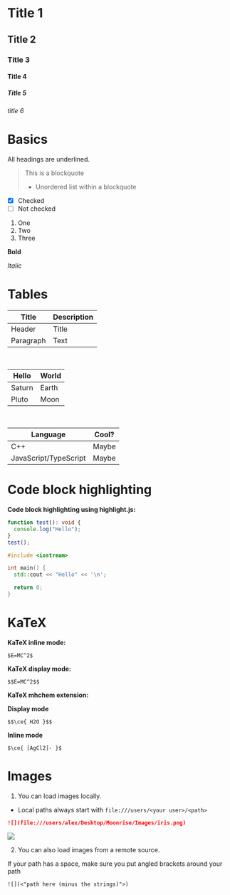 # Title 1

## Title 2
 
### Title 3

#### Title 4 

##### Title 5 

###### title 6

# Basics 

<!-- you cannot see this! -->

<!-- 
these words are 
commented out!
-->

All headings are underlined.

> This is a blockquote
> - Unordered list within a blockquote

- [x] Checked
- [ ] Not checked

1. One
2. Two
3. Three

**Bold**

*Italic*

# Tables 

| Title       | Description |
| ----------- | ----------- |
| Header      | Title       |
| Paragraph   | Text        |

<br>

| Hello          | World               |
|----------------|---------------------|
| Saturn         | Earth               |
| Pluto          | Moon                |

<br>

| Language              | Cool?     |            
|-----------------------|-----------|
| C++                   | Maybe     |
| JavaScript/TypeScript | Maybe     |

# Code block highlighting

**Code block highlighting using highlight.js:**

```ts
function test(): void {
  console.log("Hello");
}
test();
```

```cpp 
#include <iostream>

int main() {
  std::cout << "Hello" << '\n';

  return 0;
}
```

# KaTeX 

**KaTeX inline mode:**

```
$E=MC^2$
```

**KaTeX display mode:**

```
$$E=MC^2$$
```

**KaTeX mhchem extension:**

**Display mode**

```
$$\ce{ H2O }$$
```

**Inline mode**

```
$\ce{ [AgCl2]- }$
```

# Images 

1) You can load images locally.

- Local paths always start with `file:///users/<your user>/<path>`

```markdown
![](file:///users/alex/Desktop/Moonrise/Images/iris.png)
```
![](<file:///users/alex/Desktop/Git Repos/Moonrise/demo-files/Images/iris.png>)

2) You can also load images from a remote source.

If your path has a space, make sure you put angled brackets around your path

```markdown
![](<"path here (minus the strings)">)
```